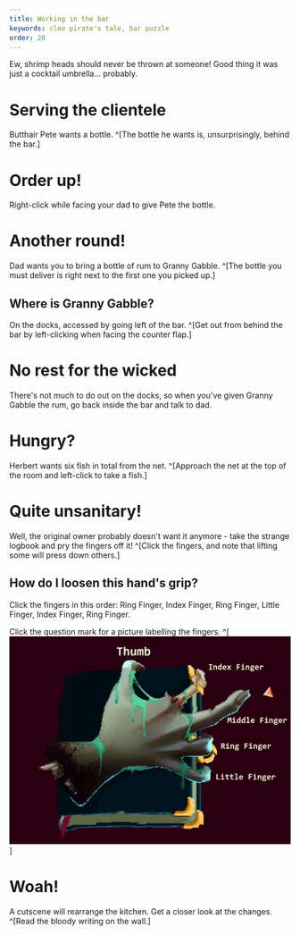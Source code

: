 ```yaml
---
title: Working in the bar
keywords: cleo pirate's tale, bar puzzle
order: 20
---
```


Ew, shrimp heads should never be thrown at someone! Good thing it was just a cocktail umbrella... probably.

# Serving the clientele
Butthair Pete wants a bottle. ^[The bottle he wants is, unsurprisingly, behind the bar.]

# Order up!
Right-click while facing your dad to give Pete the bottle.

# Another round!
Dad wants you to bring a bottle of rum to Granny Gabble. ^[The bottle you must deliver is right next to the first one you picked up.]

## Where is Granny Gabble?
On the docks, accessed by going left of the bar. ^[Get out from behind the bar by left-clicking when facing the counter flap.]

# No rest for the wicked
There's not much to do out on the docks, so when you've given Granny Gabble the rum, go back inside the bar and talk to dad.

# Hungry?
Herbert wants six fish in total from the net. ^[Approach the net at the top of the room and left-click to take a fish.]

# Quite unsanitary!
Well, the original owner probably doesn't want it anymore - take the strange logbook and pry the fingers off it! ^[Click the fingers, and note that lifting some will press down others.]

## How do I loosen this hand's grip?
Click the fingers in this order: Ring Finger, Index Finger, Ring Finger, Little Finger, Index Finger, Ring Finger.

Click the question mark for a picture labelling the fingers. ^[ ![Hand diagram](HandPuzzle.PNG)]

# Woah!
A cutscene will rearrange the kitchen. Get a closer look at the changes. ^[Read the bloody writing on the wall.]